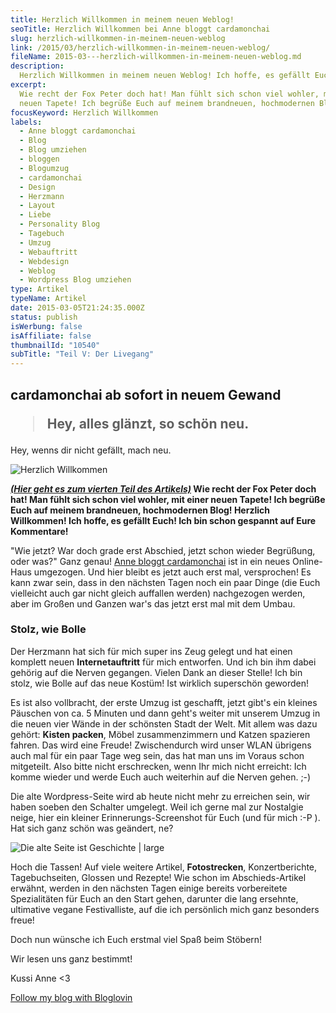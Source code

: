 ```yaml
---
title: Herzlich Willkommen in meinem neuen Weblog!
seoTitle: Herzlich Willkommen bei Anne bloggt cardamonchai
slug: herzlich-willkommen-in-meinem-neuen-weblog
link: /2015/03/herzlich-willkommen-in-meinem-neuen-weblog/
fileName: 2015-03---herzlich-willkommen-in-meinem-neuen-weblog.md
description:
  Herzlich Willkommen in meinem neuen Weblog! Ich hoffe, es gefällt Euch!
excerpt:
  Wie recht der Fox Peter doch hat! Man fühlt sich schon viel wohler, mit einer
  neuen Tapete! Ich begrüße Euch auf meinem brandneuen, hochmodernen Blog!
focusKeyword: Herzlich Willkommen
labels:
  - Anne bloggt cardamonchai
  - Blog
  - Blog umziehen
  - bloggen
  - Blogumzug
  - cardamonchai
  - Design
  - Herzmann
  - Layout
  - Liebe
  - Personality Blog
  - Tagebuch
  - Umzug
  - Webauftritt
  - Webdesign
  - Weblog
  - Wordpress Blog umziehen
type: Artikel
typeName: Artikel
date: 2015-03-05T21:24:35.000Z
status: publish
isWerbung: false
isAffiliate: false
thumbnailId: "10540"
subTitle: "Teil V: Der Livegang"
---
```


## cardamonchai ab sofort in neuem Gewand<blockquote>Hey, alles glänzt, so schön neu.

Hey, wenns dir nicht gefällt, mach neu.</blockquote>

![Herzlich Willkommen](http://cardamonchai.com/wp-content/uploads/2015/03/14931910137_e0e4ceee85_o-640x640.jpg '<a href="http://cardamonchai.com"> </a> Herzlich Willkommen')

<strong><a title="Teil IV" href="http://cardamonchai.com/2015/03/zum-abschied-sag-ich-ganz-laut-tschuess/"><span style="text-decoration: underline;"><em>(Hier
geht es zum vierten Teil des Artikels)</em></span></a> Wie recht der Fox Peter
doch hat! Man fühlt sich schon viel wohler, mit einer neuen Tapete! Ich begrüße
Euch auf meinem brandneuen, hochmodernen Blog! Herzlich Willkommen! Ich hoffe,
es gefällt Euch! Ich bin schon gespannt auf Eure Kommentare!</strong>

"Wie jetzt? War doch grade erst Abschied, jetzt schon wieder Begrüßung, oder
was?" Ganz genau!
<a title="Anne bloggt cardamonchai" href="http://www.cardamonchai.com">Anne
bloggt cardamonchai</a> ist in ein neues Online-Haus umgezogen. Und hier bleibt
es jetzt auch erst mal, versprochen! Es kann zwar sein, dass in den nächsten
Tagen noch ein paar Dinge (die Euch vielleicht auch gar nicht gleich auffallen
werden) nachgezogen werden, aber im Großen und Ganzen war's das jetzt erst mal
mit dem Umbau.

### Stolz, wie Bolle

Der Herzmann hat sich für mich super ins Zeug gelegt und hat einen komplett
neuen <strong>Internetauftritt</strong> für mich entworfen. Und ich bin ihm
dabei gehörig auf die Nerven gegangen. Vielen Dank an dieser Stelle! Ich bin
stolz, wie Bolle auf das neue Kostüm! Ist wirklich superschön geworden!

Es ist also vollbracht, der erste Umzug ist geschafft, jetzt gibt's ein kleines
Päuschen von ca. 5 Minuten und dann geht's weiter mit unserem Umzug in die neuen
vier Wände in der schönsten Stadt der Welt. Mit allem was dazu gehört:
<strong>Kisten packen</strong>, Möbel zusammenzimmern und Katzen spazieren
fahren. Das wird eine Freude! Zwischendurch wird unser WLAN übrigens auch mal
für ein paar Tage weg sein, das hat man uns im Voraus schon mitgeteilt. Also
bitte nicht erschrecken, wenn Ihr mich nicht erreicht: Ich komme wieder und
werde Euch auch weiterhin auf die Nerven gehen. ;-)

Die alte Wordpress-Seite wird ab heute nicht mehr zu erreichen sein, wir haben
soeben den Schalter umgelegt. Weil ich gerne mal zur Nostalgie neige, hier ein
kleiner Erinnerungs-Screenshot für Euch (und für mich :-P ). Hat sich ganz schön
was geändert, ne?

![Die alte Seite ist Geschichte | large](http://cardamonchai.com/wp-content/uploads/2015/03/Bildschirmfoto-2015-03-04-um-19.02.37-800x319.png '<a href="http://cardamonchai.com"> </a> Die alte Seite ist Geschichte')

Hoch die Tassen! Auf viele weitere Artikel, <strong>Fotostrecken</strong>,
Konzertberichte, Tagebuchseiten, Glossen und Rezepte! Wie schon im
Abschieds-Artikel erwähnt, werden in den nächsten Tagen einige bereits
vorbereitete Spezialitäten für Euch an den Start gehen, darunter die lang
ersehnte, ultimative vegane Festivalliste, auf die ich persönlich mich ganz
besonders freue!

Doch nun wünsche ich Euch erstmal viel Spaß beim Stöbern!

Wir lesen uns ganz bestimmt!

Kussi Anne &lt;3

<a href="http://www.bloglovin.com/blog/13785195/?claim=kpap3npfjfj">Follow my
blog with Bloglovin</a>
